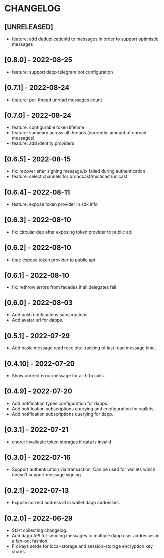 # CHANGELOG

## [UNRELEASED]

- feature: add deduplicationId to messages in order to support optimistic messages 

## [0.8.0] - 2022-08-25

- feature: support dapp telegram bot configuration

## [0.7.1] - 2022-08-24

- feature: per-thread unread messages count

## [0.7.0] - 2022-08-24

- feature: configurable token lifetime
- feature: summary across all threads (currently: amount of unread messages)
- feature: add identity providers

## [0.6.5] - 2022-08-15

- fix: recover after signing message/tx failed during authentication
- feature: select channels for broadcast/multicast/unicast 

## [0.6.4] - 2022-08-11

- feature: expose token provider in sdk info

## [0.6.3] - 2022-08-10

- fix: circular dep after exposing token provider to public api

## [0.6.2] - 2022-08-10

- feat: expose token provider to public api

## [0.6.1] - 2022-08-10

- fix: rethrow errors from facades if all delegates fail

## [0.6.0] - 2022-08-03

- Add push notifications subscriptions.
- Add avatar url for dapps.

## [0.5.1] - 2022-07-29

- Add basic message read receipts: tracking of last read message time.

## [0.4.10] - 2022-07-20

- Show correct error message for all http calls.

## [0.4.9] - 2022-07-20

- Add notification types configuration for dapps.
- Add notification subscriptions querying and configuration for wallets.
- Add notification subscriptions querying for dapp.

## [0.3.1] - 2022-07-21

- chore: invalidate token storages if data is invalid

## [0.3.0] - 2022-07-16

- Support authentication via transaction. Can be used for wallets which doesn't support message signing

## [0.2.1] - 2022-07-13

- Expose correct address id in wallet dapp addresses.

## [0.2.0] - 2022-06-29

- Start collecting changelog.
- Add dapp API for sending messages to multiple dapp user addresses in a fan-out fashion.
- Fix keys serde for local-storage and session-storage encryption key stores.
